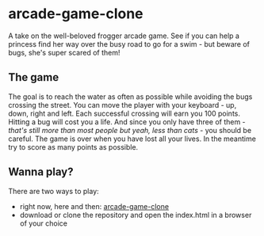 # arcade-game-clone

A take on the well-beloved frogger arcade game. See if you can help a princess find her way over the busy road to go for a swim - but beware of bugs, she's super scared of them!

## The game

The goal is to reach the water as often as possible while avoiding the bugs crossing the street. You can move the player with your keyboard - up, down, right and left. Each successful crossing will earn you 100 points. Hitting a bug will cost you a life. And since you only have three of them - *that's still more than most people but yeah, less than cats* - you should be careful. The game is over when you have lost all your lives. In the meantime try to score as many points as possible.

## Wanna play?

There are two ways to play:
- right now, here and then: [arcade-game-clone](https://saelsa.github.io/arcade-game-clone)
- download or clone the repository and open the index.html in a browser of your choice
